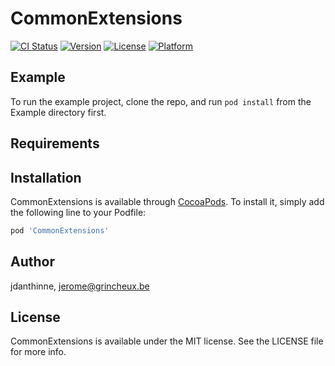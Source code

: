 # CommonExtensions

[![CI Status](http://img.shields.io/travis/jdanthinne/CommonExtensions.svg?style=flat)](https://travis-ci.org/jdanthinne/CommonExtensions)
[![Version](https://img.shields.io/cocoapods/v/CommonExtensions.svg?style=flat)](http://cocoapods.org/pods/CommonExtensions)
[![License](https://img.shields.io/cocoapods/l/CommonExtensions.svg?style=flat)](http://cocoapods.org/pods/CommonExtensions)
[![Platform](https://img.shields.io/cocoapods/p/CommonExtensions.svg?style=flat)](http://cocoapods.org/pods/CommonExtensions)

## Example

To run the example project, clone the repo, and run `pod install` from the Example directory first.

## Requirements

## Installation

CommonExtensions is available through [CocoaPods](http://cocoapods.org). To install
it, simply add the following line to your Podfile:

```ruby
pod 'CommonExtensions'
```

## Author

jdanthinne, jerome@grincheux.be

## License

CommonExtensions is available under the MIT license. See the LICENSE file for more info.
